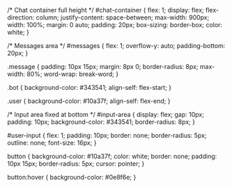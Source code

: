 /* Chat container full height */
#chat-container {
  flex: 1;
  display: flex;
  flex-direction: column;
  justify-content: space-between;
  max-width: 900px;
  width: 100%;
  margin: 0 auto;
  padding: 20px;
  box-sizing: border-box;
  color: white;
}

/* Messages area */
#messages {
  flex: 1;
  overflow-y: auto;
  padding-bottom: 20px;
}

.message {
  padding: 10px 15px;
  margin: 8px 0;
  border-radius: 8px;
  max-width: 80%;
  word-wrap: break-word;
}

.bot {
  background-color: #343541;
  align-self: flex-start;
}

.user {
  background-color: #10a37f;
  align-self: flex-end;
}

/* Input area fixed at bottom */
#input-area {
  display: flex;
  gap: 10px;
  padding: 10px;
  background-color: #343541;
  border-radius: 8px;
}

#user-input {
  flex: 1;
  padding: 10px;
  border: none;
  border-radius: 5px;
  outline: none;
  font-size: 16px;
}

button {
  background-color: #10a37f;
  color: white;
  border: none;
  padding: 10px 15px;
  border-radius: 5px;
  cursor: pointer;
}

button:hover {
  background-color: #0e8f6e;
}
